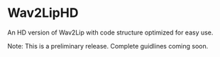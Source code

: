 # Wav2LipHD  

An HD version of Wav2Lip with code structure optimized for easy use. 

Note: This is a preliminary release. Complete guidlines coming soon.



